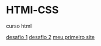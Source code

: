 # HTMl-CSS
 curso html

<a href="modulo 2/projeto/desafio 1/">desafio 1</a>
    <a href="modulo 2/projeto/desafio 2/">desafio 2</a>
    <a href="modulo 2/projeto/desafio 10/">meu primeiro site</a>
